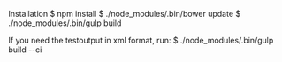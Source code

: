 Installation
$ npm install
$ ./node_modules/.bin/bower update
$ ./node_modules/.bin/gulp build

If you need the testoutput in xml format, run:
$ ./node_modules/.bin/gulp build --ci
